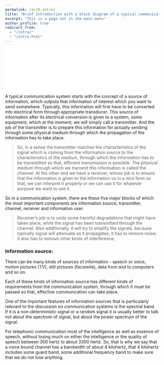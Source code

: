 ```yaml
---
permalink: /ac18-intro/
title: "Brief Introduction with a block diagram of a typical communication system"
excerpt: "This is a page not in the main menu"
author_profile: true
redirect_from: 
  - "/intro/"
  - "/intro.html"
---
```



<iframe width="100%" height="150" src="//jsfiddle.net/cZxey/75/embedded/result/" allowfullscreen="allowfullscreen" allowpaymentrequest frameborder="0"></iframe>
A typical communication system starts with the concept of a source of information, which outputs that information of interest which you want to send somewhere. Typically, this information will first have to be converted into electrical form through appropriate transducer. This source of information after its electrical conversion is given to a system, some equipment, which at the moment; we will simply call a transmitter. And the job of the transmitter is to prepare this information for actually sending through some physical medium through which the propagation of the information has to take place.

> So, in a sense the transmitter matches the characteristics of the signal which is coming from the information source to the characteristics of the medium, through which the information has to be transmitted so that, efficient transmission is possible.
The physical medium through which we transmit this information is called the channel. At the other end we have a receiver, whose job is to ensure that the information is given to the information us in a nice form so that, we can interpret it properly or we can use it for whatever purpose we want to use it.

So in a communication system, there are these five major blocks of which the most important components are information source, transmitter, channel, receiver and information user.

> Receiver’s job is to undo some harmful degradations that might have taken place, while the signal has been transmitted through the channel. Also additionally, it will try to amplify the signals, because typically signal will attenuate as it propagates, it has to remove noise; it also has to remove other kinds of interference.

### Information source:

There can be many kinds of sources of information - speech or voice, motion pictures (TV), still pictures (facsimile), data from and to computers and so on.

Each of these kinds of information source has different kinds of requirements from the communication system, through which it must be passed so that, effective communication can take place.

One of the important features of information sources that is particularly relevant to the discussion on communication systems is the spectral band. If it is a non-deterministic signal or a random signal it is usually better to talk not about the spectrum of signal, but about the power spectrum of the signal.

For telephonic communication most of the intelligence as well as essence of speech, without losing much on either the intelligence or the quality of speech between 300 hertz to about 3300 hertz. So, that is why we say that a voice bound channel has a bandwidth of about 4 kilohertz, that 4 kilohertz includes some guard band, some additional frequency band to make sure that we do not lose anything.
